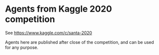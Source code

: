 # Agents from Kaggle 2020 competition

See https://www.kaggle.com/c/santa-2020

Agents here are published after close of the competition, and can be used
for any purpose.

